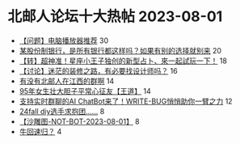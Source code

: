 # 北邮人论坛十大热帖 2023-08-01

- [【问题】电脑播放器推荐](https://bbs.byr.cn/article/Talking/6397648) 30
- [某股份制银行，是所有银行都这样吗？如果有别的选择就别来](https://bbs.byr.cn/article/WorkLife/1198898) 20
- [【转】超神准！星座小王子独创的新型占卜、來一起試玩一下！](https://bbs.byr.cn/article/Constellations/326533) 18
- [【讨论】迷茫的装修之路，有必要找设计师吗？](https://bbs.byr.cn/article/Home/136248) 16
- [有没有北邮人在江西的群啊](https://bbs.byr.cn/article/Jiangxi/469465) 14
- [95年女生壮大胆子平常心征友【王道】](https://bbs.byr.cn/article/Friends/2042478) 14
- [支持实时群聊的AI ChatBot来了！WRITE-BUG悄悄助你一臂之力](https://bbs.byr.cn/article/Entrepreneurship/29644) 12
- [24fall diy选手求抱团……](https://bbs.byr.cn/article/GoAbroad/393675) 8
- [【沙雕图-NOT-BOT-2023-08-01】](https://bbs.byr.cn/article/Picture/3347148) 8
- [牛回速归？](https://bbs.byr.cn/article/Financial/83274) 4


